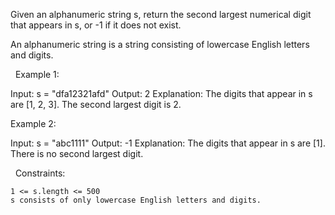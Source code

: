 Given an alphanumeric string s, return the second largest numerical digit that appears in s, or -1 if it does not exist.

An alphanumeric string is a string consisting of lowercase English letters and digits.

 
Example 1:

Input: s = "dfa12321afd"
Output: 2
Explanation: The digits that appear in s are [1, 2, 3]. The second largest digit is 2.


Example 2:

Input: s = "abc1111"
Output: -1
Explanation: The digits that appear in s are [1]. There is no second largest digit. 


 
Constraints:


	1 <= s.length <= 500
	s consists of only lowercase English letters and digits.

